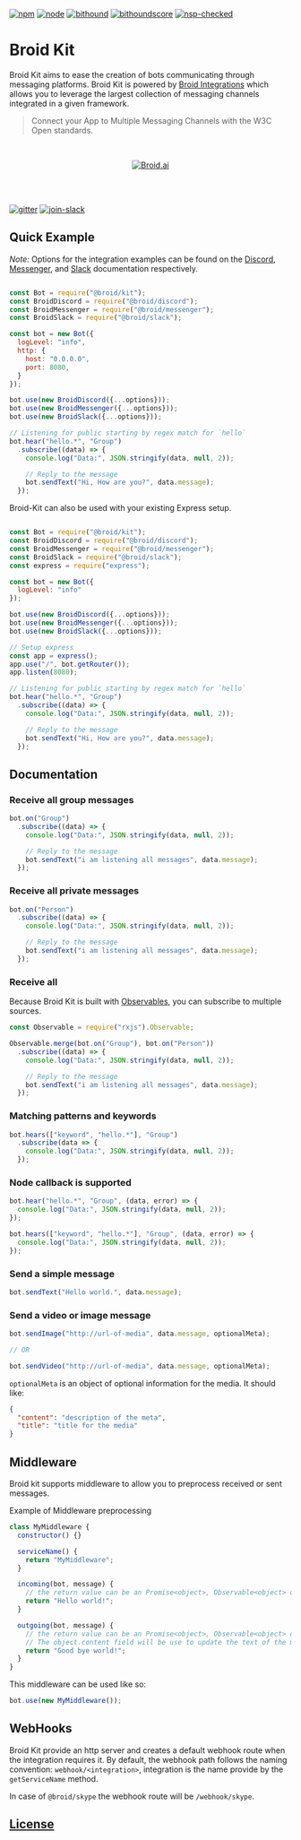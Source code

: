 [npm]:https://img.shields.io/badge/npm-broid-green.svg?style=flat
[npm-url]:https://www.npmjs.com/org/broid

[node]:https://img.shields.io/node/v/@broid/broid-kit.svg
[node-url]:https://nodejs.org

[tests]:https://img.shields.io/travis/broidHQ/broid-kit/master.svg
[tests-url]:https://travis-ci.org/broidHQ/broid-kit

[bithound]:https://img.shields.io/bithound/code/github/broidHQ/broid-kit.svg
[bithound-url]:https://www.bithound.io/github/broidHQ/broid-kit

[bithoundscore]:https://www.bithound.io/github/broidHQ/broid-kit/badges/score.svg
[bithoundscore-url]:https://www.bithound.io/github/broidHQ/broid-kit

[nsp-checked]:https://img.shields.io/badge/nsp-checked-green.svg?style=flat
[nsp-checked-url]:https://nodesecurity.io

[gitter]:https://badges.gitter.im/broidHQ/broid.svg
[gitter-url]:https://t.broid.ai/c/Blwjlw?utm_source=github&utm_medium=readme&utm_campaign=top&link=gitter

[join-slack]:https://img.shields.io/badge/chat-on_slack-lightgrey.svg?style=flat
[join-slack-url]:http://slackin.broid.ai/

[![npm][npm]][npm-url]
[![node][node]][node-url]
[![bithound][bithound]][bithound-url]
[![bithoundscore][bithoundscore]][bithoundscore-url]
[![nsp-checked][nsp-checked]][nsp-checked-url]

# Broid Kit

Broid Kit aims to ease the creation of bots communicating through messaging platforms. Broid Kit is powered by [Broid Integrations](https://github.com/broidHQ/integrations/edit/master/README.md) which allows you to leverage the largest collection of messaging channels integrated in a given framework.

> Connect your App to Multiple Messaging Channels with the W3C Open standards.

<br>
<p align="center">
<a href="https://github.com/broidHQ/integrations">
<img alt="Broid.ai" src="https://cloud.githubusercontent.com/assets/8091600/24985411/f0667b2c-1fc1-11e7-8a8a-012655cf0d15.png">
</a>
</p>
<br>
<br>

[![gitter][gitter]][gitter-url] [![join-slack][join-slack]][join-slack-url]

## Quick Example

_Note:_ Options for the integration examples can be found on the [Discord](https://github.com/broidHQ/integrations/tree/master/broid-discord), [Messenger](https://github.com/broidHQ/integrations/tree/master/broid-messenger), and [Slack](https://github.com/broidHQ/integrations/tree/master/broid-slack) documentation respectively.

```javascript

const Bot = require("@broid/kit");
const BroidDiscord = require("@broid/discord");
const BroidMessenger = require("@broid/messenger");
const BroidSlack = require("@broid/slack");

const bot = new Bot({
  logLevel: "info",
  http: {
    host: "0.0.0.0",
    port: 8080,
  }
});

bot.use(new BroidDiscord({...options}));
bot.use(new BroidMessenger({...options}));
bot.use(new BroidSlack({...options}));

// Listening for public starting by regex match for `hello`
bot.hear("hello.*", "Group")
  .subscribe((data) => {
    console.log("Data:", JSON.stringify(data, null, 2));

    // Reply to the message
    bot.sendText("Hi, How are you?", data.message);
  });
```

Broid-Kit can also be used with your existing Express setup.

```javascript

const Bot = require("@broid/kit");
const BroidDiscord = require("@broid/discord");
const BroidMessenger = require("@broid/messenger");
const BroidSlack = require("@broid/slack");
const express = require("express");

const bot = new Bot({
  logLevel: "info"
});

bot.use(new BroidDiscord({...options}));
bot.use(new BroidMessenger({...options}));
bot.use(new BroidSlack({...options}));

// Setup express
const app = express();
app.use("/", bot.getRouter());
app.listen(8080);

// Listening for public starting by regex match for `hello`
bot.hear("hello.*", "Group")
  .subscribe((data) => {
    console.log("Data:", JSON.stringify(data, null, 2));

    // Reply to the message
    bot.sendText("Hi, How are you?", data.message);
  });
```


## Documentation

### Receive all group messages

```javascript
bot.on("Group")
  .subscribe((data) => {
    console.log("Data:", JSON.stringify(data, null, 2));

    // Reply to the message
    bot.sendText("i am listening all messages", data.message);
  });
```

### Receive all private messages

```javascript
bot.on("Person")
  .subscribe((data) => {
    console.log("Data:", JSON.stringify(data, null, 2));

    // Reply to the message
    bot.sendText("i am listening all messages", data.message);
  });
```

### Receive all

Because Broid Kit is built with [Observables](https://github.com/ReactiveX/RxJS), you can subscribe to multiple sources.

```javascript
const Observable = require("rxjs").Observable;

Observable.merge(bot.on("Group"), bot.on("Person"))
  .subscribe((data) => {
    console.log("Data:", JSON.stringify(data, null, 2));

    // Reply to the message
    bot.sendText("i am listening all messages", data.message);
  });
```

### Matching patterns and keywords

```javascript
bot.hears(["keyword", "hello.*"], "Group")
  .subscribe(data => {
    console.log("Data:", JSON.stringify(data, null, 2));
  });
```

### Node callback is supported

```javascript
bot.hear("hello.*", "Group", (data, error) => {
  console.log("Data:", JSON.stringify(data, null, 2));
});
```

```javascript
bot.hears(["keyword", "hello.*"], "Group", (data, error) => {
  console.log("Data:", JSON.stringify(data, null, 2));
});
```

### Send a simple message

```javascript
bot.sendText("Hello world.", data.message);
```

### Send a video or image message

```javascript
bot.sendImage("http://url-of-media", data.message, optionalMeta);

// OR

bot.sendVideo("http://url-of-media", data.message, optionalMeta);
```

`optionalMeta` is an object of optional information for the media.
It should like:

```json
{
  "content": "description of the meta",
  "title": "title for the media"
}
```

## Middleware

Broid kit supports middleware to allow you to preprocess received or sent messages.

Example of Middleware preprocessing

```javascript
class MyMiddleware {
  constructor() {}

  serviceName() {
    return "MyMiddleware";
  }

  incoming(bot, message) {
    // the return value can be an Promise<object>, Observable<object> or null
    return "Hello world!";
  }

  outgoing(bot, message) {
    // the return value can be an Promise<object>, Observable<object> or null
    // The object.content field will be use to update the text of the message sent.
    return "Good bye world!";
  }
}
```

This middleware can be used like so:

```javascript
bot.use(new MyMiddleware());
```

## WebHooks

Broid Kit provide an http server and creates a default webhook route when the integration requires it. By default, the webhook path follows the naming convention: `webhook/<integration>`, integration is the name provide by the `getServiceName` method.

In case of `@broid/skype` the webhook route will be `/webhook/skype`.

## [License](LICENSE)
